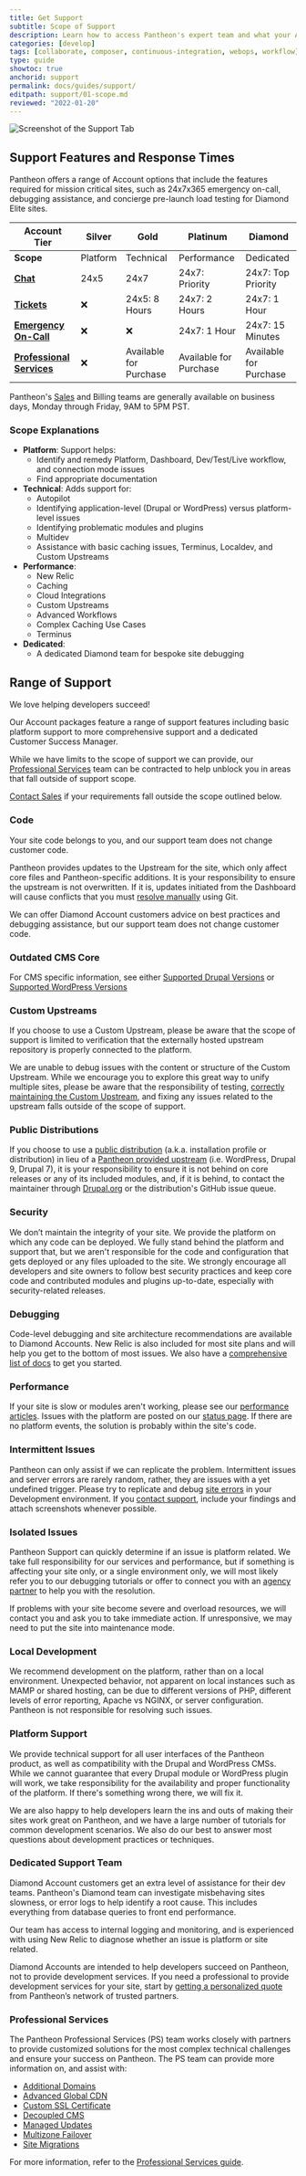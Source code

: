 ```yaml
---
title: Get Support
subtitle: Scope of Support
description: Learn how to access Pantheon's expert team and what your Account tier includes.
categories: [develop]
tags: [collaborate, composer, continuous-integration, webops, workflow]
type: guide
showtoc: true
anchorid: support
permalink: docs/guides/support/
editpath: support/01-scope.md
reviewed: "2022-01-20"
---
```


![Screenshot of the Support Tab](../../../images/dashboard/support-tab.png)

## Support Features and Response Times

Pantheon offers a range of Account options that include the features required for mission critical sites, such as 24x7x365 emergency on-call, debugging assistance, and concierge pre-launch load testing for Diamond Elite sites.

| Account Tier                                           | Silver                            | Gold                              | Platinum               | Diamond            |
|-----------------------------------------------------------|-----------------------------------|-----------------------------------|------------------------|--------------------|
| **Scope**                                                 | Platform <Popover title="Scope of Support" content="<ul><li>Dashboard</li><li>Dev/Test/Live Workflow</li><li>Git/SFTP Mode</li><li>Self-service documentation</li></ul>" /> | Technical <Popover title="Scope of Support" content="<ul><li>Autopilot</li><li>Drupal & WordPress</li><li>Identifying problematic modules and plugins</li><li>Identifying application or site issues</li><li>DNS</li><li>Multidev</li><li>Basic CDN</li><li>Basic Terminus</li><li>Basic Localdev</li><li>Basic Custom Upstreams</li></ul>" /> | Performance <Popover title="Scope of Support" content="<ul><li>New Relic</li><li>Caching</li><li>Cloud Integrations</li><li>Custom Upstreams</li><li>Advanced Workflows</li><li>Advanced CDN</li><li>Advanced Terminus" /> | Dedicated <Popover title="Scope of Support" content="Bespoke site debugging" /> |
| [**Chat**](/guides/support/contact-support/#real-time-chat-support)                       | 24x5                              | 24x7                              | 24x7: Priority         | 24x7: Top Priority |
| [**Tickets**](/guides/support/contact-support/#ticket-support)                            | ❌ | 24x5: 8 Hours                     | 24x7: 2 Hours          | 24x7: 1 Hour       |
| [**Emergency On-Call**](/guides/support/contact-support/#premium-technical-support-and-on-call-services)                | ❌ | ❌ | 24x7: 1 Hour           | 24x7: 15 Minutes   |
| [**Professional Services**](/guides/professional-services) | ❌ | Available for Purchase            | Available for Purchase | Available for Purchase    |

Pantheon's [Sales](https://pantheon.io/contact-sales?docs) and Billing teams are generally available on business days, Monday through Friday, 9AM to 5PM PST.

### Scope Explanations

- **Platform**: Support helps:
   - Identify and remedy Platform, Dashboard, Dev/Test/Live workflow, and connection mode issues
   - Find appropriate documentation
- **Technical**: Adds support for:
   - Autopilot
   - Identifying application-level (Drupal or WordPress) versus platform-level issues
   - Identifying problematic modules and plugins
   - Multidev
   - Assistance with basic caching issues, Terminus, Localdev, and Custom Upstreams
- **Performance**:
   - New Relic
   - Caching
   - Cloud Integrations
   - Custom Upstreams
   - Advanced Workflows
   - Complex Caching Use Cases
   - Terminus
- **Dedicated**:
   - A dedicated Diamond team for bespoke site debugging

## Range of Support

We love helping developers succeed!

Our Account packages feature a range of support features including basic platform support to more comprehensive support and a dedicated Customer Success Manager.

While we have limits to the scope of support we can provide, our [Professional Services](/guides/professional-services) team can be contracted to help unblock you in areas that fall outside of support scope.

[Contact Sales](https://pantheon.io/contact-us?docs) if your requirements fall outside the scope outlined below.

### Code

Your site code belongs to you, and our support team does not change customer code.

Pantheon provides updates to the Upstream for the site, which only affect core files and Pantheon-specific additions. It is your responsibility to ensure the upstream is not overwritten. If it is, updates initiated from the Dashboard will cause conflicts that you must [resolve manually](/core-updates#apply-upstream-updates-manually-from-the-command-line-to-resolve-merge-conflicts) using Git.

We can offer Diamond Account customers advice on best practices and debugging assistance, but our support team does not change customer code.

### Outdated CMS Core

<Partial file="outdated-core.md" />

For CMS specific information, see either [Supported Drupal Versions](/supported-drupal) or [Supported WordPress Versions](/supported-wp)

### Custom Upstreams

If you choose to use a Custom Upstream, please be aware that the scope of support is limited to verification that the externally hosted upstream repository is properly connected to the platform.

We are unable to debug issues with the content or structure of the Custom Upstream. While we encourage you to explore this great way to unify multiple sites, please be aware that the responsibility of testing, [correctly maintaining the Custom Upstream](/guides/custom-upstream/maintain-custom-upstream), and fixing any issues related to the upstream falls outside of the scope of support.

### Public Distributions

If you choose to use a [public distribution](/start-state/#public-distributions) (a.k.a. installation profile or distribution) in lieu of a [Pantheon provided upstream](/start-state/#pantheon-upstreams) (i.e. WordPress, Drupal 9, Drupal 7), it is your responsibility to ensure it is not behind on core releases or any of its included modules, and, if it is behind, to contact the maintainer through [Drupal.org](https://www.drupal.org) or the distribution's GitHub issue queue.

### Security

We don’t maintain the integrity of your site. We provide the platform on which any code can be deployed. We fully stand behind the platform and support that, but we aren't responsible for the code and configuration that gets deployed or any files uploaded to the site. We strongly encourage all developers and site owners to follow best security practices and keep core code and contributed modules and plugins up-to-date, especially with security-related releases.

### Debugging

Code-level debugging and site architecture recommendations are available to Diamond Accounts. New Relic is also included for most site plans and will help you get to the bottom of most issues. We also have a [comprehensive list of docs](/troubleshoot) to get you started.

### Performance

If your site is slow or modules aren't working, please see our [performance articles](/code/#performance). Issues with the platform are posted on our [status page](https://status.pantheon.io). If there are no platform events, the solution is probably within the site's code.

### Intermittent Issues

Pantheon can only assist if we can replicate the problem. Intermittent issues and server errors are rarely random, rather, they are issues with a yet undefined trigger. Please try to replicate and debug [site errors](/guides/errors-and-server-responses) in your Development environment. If you [contact support](/guides/support/contact-support/), include your findings and attach screenshots whenever possible.

### Isolated Issues

Pantheon Support can quickly determine if an issue is platform related. We take full responsibility for our services and performance, but if something is affecting your site only, or a single environment only, we will most likely refer you to our debugging tutorials or offer to connect you with an [agency partner](https://directory.pantheon.io/agencies?docs) to help you with the resolution.

If problems with your site become severe and overload resources, we will contact you and ask you to take immediate action. If unresponsive, we may need to put the site into maintenance mode.

### Local Development

We recommend development on the platform, rather than on a local environment. Unexpected behavior, not apparent on local instances such as MAMP or shared hosting, can be due to different versions of PHP, different levels of error reporting, Apache vs NGINX, or server configuration. Pantheon is not responsible for resolving such issues.

### Platform Support

We provide technical support for all user interfaces of the Pantheon product, as well as compatibility with the Drupal and WordPress CMSs. While we cannot guarantee that every Drupal module or WordPress plugin will work, we take responsibility for the availability and proper functionality of the platform. If there's something wrong there, we will fix it.

We are also happy to help developers learn the ins and outs of making their sites work great on Pantheon, and we have a large number of tutorials for common development scenarios. We also do our best to answer most questions about development practices or techniques.

### Dedicated Support Team

Diamond Account customers get an extra level of assistance for their dev teams. Pantheon's Diamond team can investigate misbehaving sites slowness, or error logs to help identify a root cause. This includes everything from database queries to front end performance.

Our team has access to internal logging and monitoring, and is experienced with using New Relic to diagnose whether an issue is platform or site related.

Diamond Accounts are intended to help developers succeed on Pantheon, not to provide development services. If you need a professional to provide development services for your site, start by [getting a personalized quote](https://directory.pantheon.io/agencies?docs) from Pantheon’s network of trusted partners.

### Professional Services

The Pantheon Professional Services (PS) team works closely with partners to provide customized solutions for the most complex technical challenges and ensure your success on Pantheon. The PS team can provide more information on, and assist with:

- [Additional Domains](/domains)
- [Advanced Global CDN](/guides/professional-services/advanced-global-cdn)
- [Custom SSL Certificate](/custom-certificates)
- [Decoupled CMS](/guides/decoupled-sites)
- [Managed Updates](/guides/professional-services/managed-updates)
- [Multizone Failover](/multizone-failover)
- [Site Migrations](/guides/professional-services/website-migration-service)

For more information, refer to the [Professional Services guide](/guides/professional-services).
